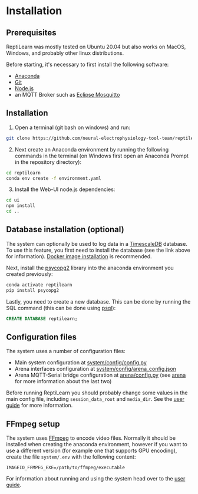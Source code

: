 # Installation

## Prerequisites

ReptiLearn was mostly tested on Ubuntu 20.04 but also works on MacOS, Windows, and probably other linux distributions.

Before starting, it's necessary to first install the following software:

- [Anaconda](https://www.anaconda.com/)
- [Git](https://git-scm.com/downloads)
- [Node.js](https://nodejs.org/en/)
- an MQTT Broker such as [Eclipse Mosquitto](https://mosquitto.org/)

## Installation

1. Open a terminal (git bash on windows) and run:
 
 ```bash
 git clone https://github.com/neural-electrophysiology-tool-team/reptilearn
 ```
 
2. Next create an Anaconda environment by running the following commands in the terminal (on Windows first open an Anaconda Prompt in the repository directory):

```bash
cd reptilearn
conda env create -f environment.yaml
```

3. Install the Web-UI node.js dependencies:
```bash
cd ui
npm install
cd ..
```

## Database installation (optional)

The system can optionally be used to log data in a [TimescaleDB](https://www.timescale.com/) database. To use this feature, you first need to install the database (see the link above for information). [Docker image installation](https://docs.timescale.com/install/latest/installation-docker/) is recommended. 

Next, install the [psycopg2](https://pypi.org/project/psycopg2/) library into the anaconda environment you created previously:

```bash
conda activate reptilearn
pip install psycopg2
```

Lastly, you need to create a new database. This can be done by running the SQL command (this can be done using [psql](https://www.postgresql.org/docs/current/app-psql.html)): 
```sql 
CREATE DATABASE reptilearn;
```

## Configuration files

The system uses a number of configuration files: 

- Main system configuration at [system/config/config.py](/system/config/config.py)
- Arena interfaces configuration at [system/config/arena_config.json](/system/config/arena_config.json)
- Arena MQTT-Serial bridge configuration at [arena/config.py](/arena/config.py) (see [arena](/arena) for more information about the last two)

Before running ReptiLearn you should probably change some values in the main config file, including `session_data_root` and `media_dir`. See the [user guide](user_guide.md) for more information.

## FFmpeg setup

The system uses [FFmpeg](https://ffmpeg.org/) to encode video files. Normally it should be installed when creating the anaconda environment, however if you want to use a different version (for example one that supports GPU encoding), create the file `system/.env` with the following content:

```
IMAGEIO_FFMPEG_EXE=/path/to/ffmpeg/executable
```

For information about running and using the system head over to the [user guide](user_guide.md).